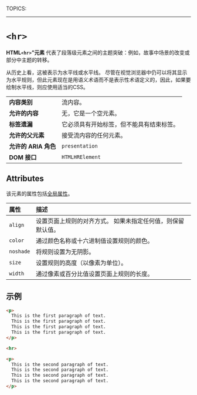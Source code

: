 TOPICS: <hr>

# `<hr>`

**HTML`<hr>`”元素** 代表了段落级元素之间的主题突破：例如，故事中场景的改变或部分中主题的转移。

从历史上看，这被表示为水平线或水平线。 尽管在视觉浏览器中仍可以将其显示为水平规则，但此元素现在是用语义术语而不是表示性术语定义的，因此，如果要绘制水平线，则应使用适当的CSS。

|  |  |
| :-- | :-- |
| **内容类别** | 流内容。 |
| **允许的内容** | 无，它是一个空元素。 |
| **标签遗漏** | 它必须具有开始标签，但不能具有结束标签。 |
| **允许的父元素** | 接受流内容的任何元素。|
| **允许的 ARIA 角色** | `presentation` |
| **DOM 接口** | `HTMLHRElement` |

## Attributes

该元素的属性包括[全局属性](https://wiki.developer.mozilla.org/en-US/docs/HTML/Global_attributes)。

| 属性 | 描述 |
| :-- | :-- |
| `align` | 设置页面上规则的对齐方式。 如果未指定任何值，则保留默认值。|
| `color` | 通过颜色名称或十六进制值设置规则的颜色。|
| `noshade` | 将规则设置为无阴影。|
| `size` | 设置规则的高度（以像素为单位）。|
| `width` | 通过像素或百分比值设置页面上规则的长度。|

## 示例

```html
<p>
  This is the first paragraph of text.
  This is the first paragraph of text.
  This is the first paragraph of text.
  This is the first paragraph of text.
</p>

<hr>

<p>
  This is the second paragraph of text.
  This is the second paragraph of text.
  This is the second paragraph of text.
  This is the second paragraph of text.
</p>
```
